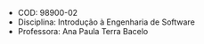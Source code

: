 -   COD: 98900-02
-   Disciplina: Introdução à Engenharia de Software
-   Professora: Ana Paula Terra Bacelo
